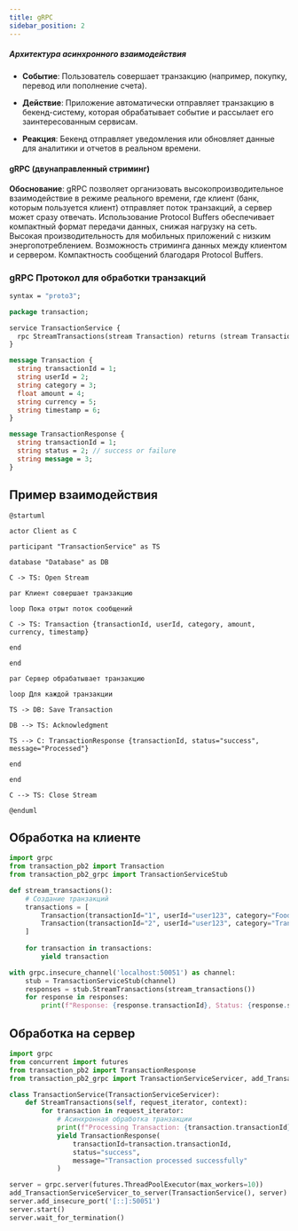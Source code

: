 ```yaml
---
title: gRPC
sidebar_position: 2
---
```


##### Архитектура асинхронного взаимодействия

- **Событие**: Пользователь совершает транзакцию (например, покупку, перевод или пополнение счета).

- **Действие**: Приложение автоматически отправляет транзакцию в бекенд-систему, которая обрабатывает событие и рассылает его заинтересованным сервисам.

- **Реакция**: Бекенд отправляет уведомления или обновляет данные для аналитики и отчетов в реальном времени.

#### **gRPC (двунаправленный стриминг)**

  **Обоснование**:
gRPC позволяет организовать высокопроизводительное взаимодействие в режиме реального времени, где клиент (банк, которым пользуется клиент) отправляет поток транзакций, а сервер может сразу отвечать.
Использование Protocol Buffers обеспечивает компактный формат передачи данных, снижая нагрузку на сеть.
Высокая производительность для мобильных приложений с низким энергопотреблением.
Возможность стриминга данных между клиентом и сервером.
Компактность сообщений благодаря Protocol Buffers.


### gRPC Протокол для обработки транзакций

```proto
syntax = "proto3";

package transaction;

service TransactionService {
  rpc StreamTransactions(stream Transaction) returns (stream TransactionResponse);
}

message Transaction {
  string transactionId = 1;
  string userId = 2;
  string category = 3;
  float amount = 4;
  string currency = 5;
  string timestamp = 6;
}

message TransactionResponse {
  string transactionId = 1;
  string status = 2; // success or failure
  string message = 3;
}
```

## Пример взаимодействия
```plantuml
@startuml

actor Client as C

participant "TransactionService" as TS

database "Database" as DB

C -> TS: Open Stream

par Клиент совершает транзакцию

loop Пока отрыт поток сообщений

C -> TS: Transaction {transactionId, userId, category, amount, currency, timestamp}

end

end

par Сервер обрабатывает транзакцию

loop Для каждой транзакции

TS -> DB: Save Transaction

DB --> TS: Acknowledgment

TS --> C: TransactionResponse {transactionId, status="success", message="Processed"}

end

end

C --> TS: Close Stream

@enduml
```
## Обработка на клиенте
```python
import grpc
from transaction_pb2 import Transaction
from transaction_pb2_grpc import TransactionServiceStub

def stream_transactions():
    # Создание транзакций
    transactions = [
        Transaction(transactionId="1", userId="user123", category="Food", amount=50.0, currency="USD", timestamp="2024-11-17T12:00:00Z"),
        Transaction(transactionId="2", userId="user123", category="Transport", amount=20.0, currency="USD", timestamp="2024-11-17T12:10:00Z")
    ]
    
    for transaction in transactions:
        yield transaction

with grpc.insecure_channel('localhost:50051') as channel:
    stub = TransactionServiceStub(channel)
    responses = stub.StreamTransactions(stream_transactions())
    for response in responses:
        print(f"Response: {response.transactionId}, Status: {response.status}, Message: {response.message}")
```
## Обработка на сервер
```python
import grpc
from concurrent import futures
from transaction_pb2 import TransactionResponse
from transaction_pb2_grpc import TransactionServiceServicer, add_TransactionServiceServicer_to_server

class TransactionService(TransactionServiceServicer):
    def StreamTransactions(self, request_iterator, context):
        for transaction in request_iterator:
            # Асинхронная обработка транзакции
            print(f"Processing Transaction: {transaction.transactionId}")
            yield TransactionResponse(
                transactionId=transaction.transactionId,
                status="success",
                message="Transaction processed successfully"
            )

server = grpc.server(futures.ThreadPoolExecutor(max_workers=10))
add_TransactionServiceServicer_to_server(TransactionService(), server)
server.add_insecure_port('[::]:50051')
server.start()
server.wait_for_termination()
```
